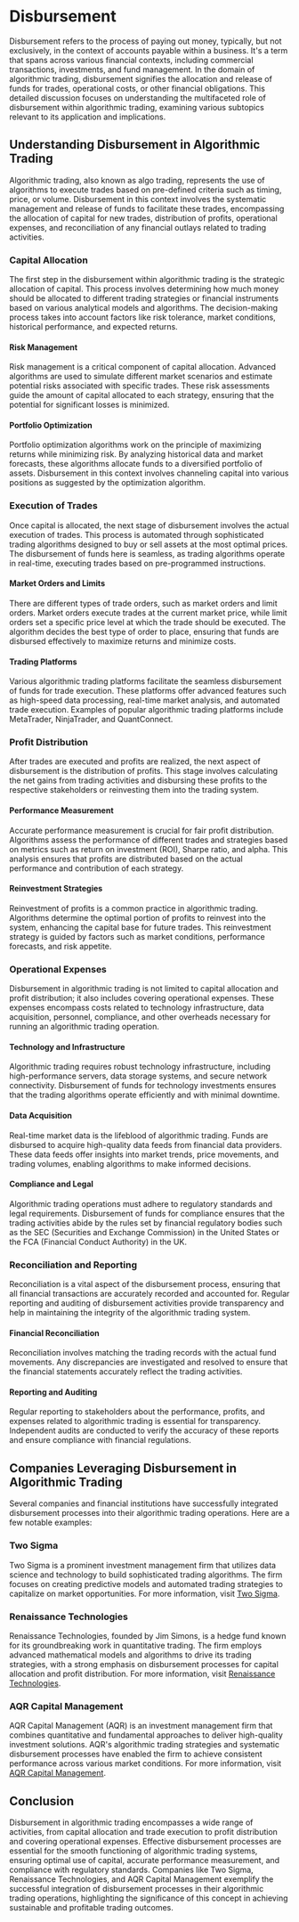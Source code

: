 # Disbursement

Disbursement refers to the process of paying out money, typically, but not exclusively, in the context of accounts payable within a business. It's a term that spans across various financial contexts, including commercial transactions, investments, and fund management. In the domain of algorithmic trading, disbursement signifies the allocation and release of funds for trades, operational costs, or other financial obligations. This detailed discussion focuses on understanding the multifaceted role of disbursement within algorithmic trading, examining various subtopics relevant to its application and implications.

## Understanding Disbursement in Algorithmic Trading

Algorithmic trading, also known as algo trading, represents the use of algorithms to execute trades based on pre-defined criteria such as timing, price, or volume. Disbursement in this context involves the systematic management and release of funds to facilitate these trades, encompassing the allocation of capital for new trades, distribution of profits, operational expenses, and reconciliation of any financial outlays related to trading activities.

### Capital Allocation

The first step in the disbursement within algorithmic trading is the strategic allocation of capital. This process involves determining how much money should be allocated to different trading strategies or financial instruments based on various analytical models and algorithms. The decision-making process takes into account factors like risk tolerance, market conditions, historical performance, and expected returns.

#### Risk Management

Risk management is a critical component of capital allocation. Advanced algorithms are used to simulate different market scenarios and estimate potential risks associated with specific trades. These risk assessments guide the amount of capital allocated to each strategy, ensuring that the potential for significant losses is minimized.

#### Portfolio Optimization

Portfolio optimization algorithms work on the principle of maximizing returns while minimizing risk. By analyzing historical data and market forecasts, these algorithms allocate funds to a diversified portfolio of assets. Disbursement in this context involves channeling capital into various positions as suggested by the optimization algorithm.

### Execution of Trades

Once capital is allocated, the next stage of disbursement involves the actual execution of trades. This process is automated through sophisticated trading algorithms designed to buy or sell assets at the most optimal prices. The disbursement of funds here is seamless, as trading algorithms operate in real-time, executing trades based on pre-programmed instructions.

#### Market Orders and Limits

There are different types of trade orders, such as market orders and limit orders. Market orders execute trades at the current market price, while limit orders set a specific price level at which the trade should be executed. The algorithm decides the best type of order to place, ensuring that funds are disbursed effectively to maximize returns and minimize costs.

#### Trading Platforms

Various algorithmic trading platforms facilitate the seamless disbursement of funds for trade execution. These platforms offer advanced features such as high-speed data processing, real-time market analysis, and automated trade execution. Examples of popular algorithmic trading platforms include MetaTrader, NinjaTrader, and QuantConnect.

### Profit Distribution

After trades are executed and profits are realized, the next aspect of disbursement is the distribution of profits. This stage involves calculating the net gains from trading activities and disbursing these profits to the respective stakeholders or reinvesting them into the trading system.

#### Performance Measurement

Accurate performance measurement is crucial for fair profit distribution. Algorithms assess the performance of different trades and strategies based on metrics such as return on investment (ROI), Sharpe ratio, and alpha. This analysis ensures that profits are distributed based on the actual performance and contribution of each strategy.

#### Reinvestment Strategies

Reinvestment of profits is a common practice in algorithmic trading. Algorithms determine the optimal portion of profits to reinvest into the system, enhancing the capital base for future trades. This reinvestment strategy is guided by factors such as market conditions, performance forecasts, and risk appetite.

### Operational Expenses

Disbursement in algorithmic trading is not limited to capital allocation and profit distribution; it also includes covering operational expenses. These expenses encompass costs related to technology infrastructure, data acquisition, personnel, compliance, and other overheads necessary for running an algorithmic trading operation.

#### Technology and Infrastructure

Algorithmic trading requires robust technology infrastructure, including high-performance servers, data storage systems, and secure network connectivity. Disbursement of funds for technology investments ensures that the trading algorithms operate efficiently and with minimal downtime.

#### Data Acquisition

Real-time market data is the lifeblood of algorithmic trading. Funds are disbursed to acquire high-quality data feeds from financial data providers. These data feeds offer insights into market trends, price movements, and trading volumes, enabling algorithms to make informed decisions.

#### Compliance and Legal

Algorithmic trading operations must adhere to regulatory standards and legal requirements. Disbursement of funds for compliance ensures that the trading activities abide by the rules set by financial regulatory bodies such as the SEC (Securities and Exchange Commission) in the United States or the FCA (Financial Conduct Authority) in the UK.

### Reconciliation and Reporting

Reconciliation is a vital aspect of the disbursement process, ensuring that all financial transactions are accurately recorded and accounted for. Regular reporting and auditing of disbursement activities provide transparency and help in maintaining the integrity of the algorithmic trading system.

#### Financial Reconciliation

Reconciliation involves matching the trading records with the actual fund movements. Any discrepancies are investigated and resolved to ensure that the financial statements accurately reflect the trading activities.

#### Reporting and Auditing

Regular reporting to stakeholders about the performance, profits, and expenses related to algorithmic trading is essential for transparency. Independent audits are conducted to verify the accuracy of these reports and ensure compliance with financial regulations.

## Companies Leveraging Disbursement in Algorithmic Trading

Several companies and financial institutions have successfully integrated disbursement processes into their algorithmic trading operations. Here are a few notable examples:

### Two Sigma

Two Sigma is a prominent investment management firm that utilizes data science and technology to build sophisticated trading algorithms. The firm focuses on creating predictive models and automated trading strategies to capitalize on market opportunities. For more information, visit [Two Sigma](https://www.twosigma.com).

### Renaissance Technologies

Renaissance Technologies, founded by Jim Simons, is a hedge fund known for its groundbreaking work in quantitative trading. The firm employs advanced mathematical models and algorithms to drive its trading strategies, with a strong emphasis on disbursement processes for capital allocation and profit distribution. For more information, visit [Renaissance Technologies](https://www.rentec.com).

### AQR Capital Management

AQR Capital Management (AQR) is an investment management firm that combines quantitative and fundamental approaches to deliver high-quality investment solutions. AQR's algorithmic trading strategies and systematic disbursement processes have enabled the firm to achieve consistent performance across various market conditions. For more information, visit [AQR Capital Management](https://www.aqr.com).

## Conclusion

Disbursement in algorithmic trading encompasses a wide range of activities, from capital allocation and trade execution to profit distribution and covering operational expenses. Effective disbursement processes are essential for the smooth functioning of algorithmic trading systems, ensuring optimal use of capital, accurate performance measurement, and compliance with regulatory standards. Companies like Two Sigma, Renaissance Technologies, and AQR Capital Management exemplify the successful integration of disbursement processes in their algorithmic trading operations, highlighting the significance of this concept in achieving sustainable and profitable trading outcomes.